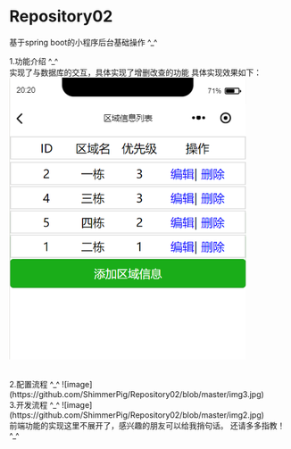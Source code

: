 # Repository02
基于spring boot的小程序后台基础操作  ^_^ </br>

1.功能介绍  ^_^ </br>
实现了与数据库的交互，具体实现了增删改查的功能
具体实现效果如下：
![image](https://github.com/ShimmerPig/Repository02/blob/master/img1.png)


</br>
2.配置流程  ^_^
![image](https://github.com/ShimmerPig/Repository02/blob/master/img3.jpg)


</br>
3.开发流程  ^_^
![image](https://github.com/ShimmerPig/Repository02/blob/master/img2.jpg)


</br>
前端功能的实现这里不展开了，感兴趣的朋友可以给我捎句话。
还请多多指教！ ^_^
